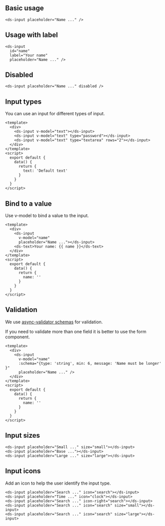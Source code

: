 ## Basic usage

```
<ds-input placeholder="Name ..." />
```

## Usage with label

```
<ds-input
  id="name"
  label="Your name"
  placeholder="Name ..." />
```

## Disabled

```
<ds-input placeholder="Name ..." disabled />
```

## Input types

You can use an input for different types of input.

```
<template>
  <div>
    <ds-input v-model="text"></ds-input>
    <ds-input v-model="text" type="password"></ds-input>
    <ds-input v-model="text" type="textarea" rows="2"></ds-input>
  </div>
</template>
<script>
  export default {
    data() {
      return {
        text: 'Default text'
      }
    }
  }
</script>
```

## Bind to a value

Use v-model to bind a value to the input.

```
<template>
  <div>
    <ds-input
      v-model="name"
      placeholder="Name ..."></ds-input>
    <ds-text>Your name: {{ name }}</ds-text>
  </div>
</template>
<script>
  export default {
    data() {
      return {
        name: ''
      }
    }
  }
</script>
```

## Validation

We use <a href="https://github.com/yiminghe/async-validator" targe="_blank">async-validator schemas</a> for validation.

If you need to validate more than one field it is better to use the form component.

```
<template>
  <div>
    <ds-input
      v-model="name"
      :schema="{type: 'string', min: 6, message: 'Name must be longer' }"
      placeholder="Name ..." />
  </div>
</template>
<script>
  export default {
    data() {
      return {
        name: ''
      }
    }
  }
</script>
```

## Input sizes

```
<ds-input placeholder="Small ..." size="small"></ds-input>
<ds-input placeholder="Base ..."></ds-input>
<ds-input placeholder="Large ..." size="large"></ds-input>
```

## Input icons

Add an icon to help the user identify the input type.

```
<ds-input placeholder="Search ..." icon="search"></ds-input>
<ds-input placeholder="Time ..." icon="clock"></ds-input>
<ds-input placeholder="Search ..." icon-right="search"></ds-input>
<ds-input placeholder="Search ..." icon="search" size="small"></ds-input>
<ds-input placeholder="Search ..." icon="search" size="large"></ds-input>
```